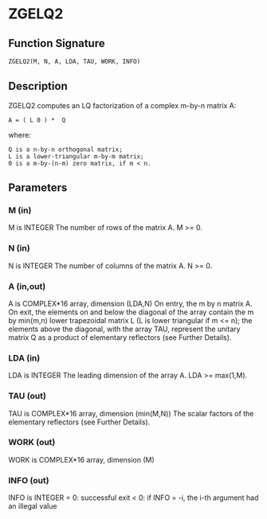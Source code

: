 # ZGELQ2

## Function Signature

```fortran
ZGELQ2(M, N, A, LDA, TAU, WORK, INFO)
```

## Description


 ZGELQ2 computes an LQ factorization of a complex m-by-n matrix A:

    A = ( L 0 ) *  Q

 where:

    Q is a n-by-n orthogonal matrix;
    L is a lower-triangular m-by-m matrix;
    0 is a m-by-(n-m) zero matrix, if m < n.


## Parameters

### M (in)

M is INTEGER The number of rows of the matrix A. M >= 0.

### N (in)

N is INTEGER The number of columns of the matrix A. N >= 0.

### A (in,out)

A is COMPLEX*16 array, dimension (LDA,N) On entry, the m by n matrix A. On exit, the elements on and below the diagonal of the array contain the m by min(m,n) lower trapezoidal matrix L (L is lower triangular if m <= n); the elements above the diagonal, with the array TAU, represent the unitary matrix Q as a product of elementary reflectors (see Further Details).

### LDA (in)

LDA is INTEGER The leading dimension of the array A. LDA >= max(1,M).

### TAU (out)

TAU is COMPLEX*16 array, dimension (min(M,N)) The scalar factors of the elementary reflectors (see Further Details).

### WORK (out)

WORK is COMPLEX*16 array, dimension (M)

### INFO (out)

INFO is INTEGER = 0: successful exit < 0: if INFO = -i, the i-th argument had an illegal value

